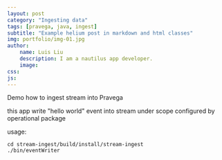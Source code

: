 ```yaml
---
layout: post
category: "Ingesting data"
tags: [pravega, java, ingest]
subtitle: "Example helium post in markdown and html classes"
img: portfolio/img-01.jpg
author: 
    name: Luis Liu
    description: I am a nautilus app developer.
    image:
css: 
js: 
---
```


Demo how to ingest stream into Pravega
<!--more-->

this app write "hello world" event into stream under scope configured by operational package

usage:
```
cd stream-ingest/build/install/stream-ingest
./bin/eventWriter
```